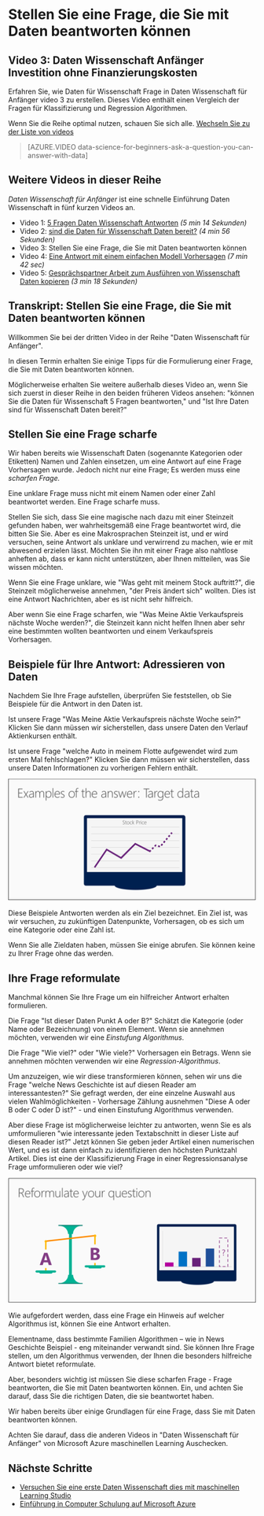 <properties
   pageTitle="Stellen Sie eine Frage beantworten können Sie Sie mit Daten - Formulierung Fragen | Microsoft Azure"
   description="Erfahren Sie, wie Daten Wissenschaft Frage in Daten Wissenschaft für Anfänger video 3 zu erstellen. Enthält einen Vergleich der Klassifizierung und Regression Fragen."
   keywords="Daten Wissenschaft Fragen, Fragen, Regression Fragen, Fragen zur Formulierung, scharfen Frage"
   services="machine-learning"
   documentationCenter="na"
   authors="cjgronlund"
   manager="jhubbard"
   editor="cjgronlund"/>

<tags
   ms.service="machine-learning"
   ms.devlang="na"
   ms.topic="article"
   ms.tgt_pltfrm="na"
   ms.workload="na"
   ms.date="10/20/2016"
   ms.author="cgronlun;garye"/>

# <a name="ask-a-question-you-can-answer-with-data"></a>Stellen Sie eine Frage, die Sie mit Daten beantworten können

## <a name="video-3-data-science-for-beginners-series"></a>Video 3: Daten Wissenschaft Anfänger Investition ohne Finanzierungskosten

Erfahren Sie, wie Daten für Wissenschaft Frage in Daten Wissenschaft für Anfänger video 3 zu erstellen. Dieses Video enthält einen Vergleich der Fragen für Klassifizierung und Regression Algorithmen.

Wenn Sie die Reihe optimal nutzen, schauen Sie sich alle. [Wechseln Sie zu der Liste von videos](#other-videos-in-this-series)

> [AZURE.VIDEO data-science-for-beginners-ask-a-question-you-can-answer-with-data]

## <a name="other-videos-in-this-series"></a>Weitere Videos in dieser Reihe

*Daten Wissenschaft für Anfänger* ist eine schnelle Einführung Daten Wissenschaft in fünf kurzen Videos an.

  * Video 1: [5 Fragen Daten Wissenschaft Antworten](machine-learning-data-science-for-beginners-the-5-questions-data-science-answers.md) *(5 min 14 Sekunden)*
  * Video 2: [sind die Daten für Wissenschaft Daten bereit?](machine-learning-data-science-for-beginners-is-your-data-ready-for-data-science.md) *(4 min 56 Sekunden)*
  * Video 3: Stellen Sie eine Frage, die Sie mit Daten beantworten können
  * Video 4: [Eine Antwort mit einem einfachen Modell Vorhersagen](machine-learning-data-science-for-beginners-predict-an-answer-with-a-simple-model.md) *(7 min 42 sec)*
  * Video 5: [Gesprächspartner Arbeit zum Ausführen von Wissenschaft Daten kopieren](machine-learning-data-science-for-beginners-copy-other-peoples-work-to-do-data-science.md) *(3 min 18 Sekunden)*

## <a name="transcript-ask-a-question-you-can-answer-with-data"></a>Transkript: Stellen Sie eine Frage, die Sie mit Daten beantworten können

Willkommen Sie bei der dritten Video in der Reihe "Daten Wissenschaft für Anfänger".  

In diesen Termin erhalten Sie einige Tipps für die Formulierung einer Frage, die Sie mit Daten beantworten können.

Möglicherweise erhalten Sie weitere außerhalb dieses Video an, wenn Sie sich zuerst in dieser Reihe in den beiden früheren Videos ansehen: "können Sie die Daten für Wissenschaft 5 Fragen beantworten," und "Ist Ihre Daten sind für Wissenschaft Daten bereit?"

## <a name="ask-a-sharp-question"></a>Stellen Sie eine Frage scharfe

Wir haben bereits wie Wissenschaft Daten (sogenannte Kategorien oder Etiketten) Namen und Zahlen einsetzen, um eine Antwort auf eine Frage Vorhersagen wurde. Jedoch nicht nur eine Frage; Es werden muss eine *scharfen Frage.*

Eine unklare Frage muss nicht mit einem Namen oder einer Zahl beantwortet werden. Eine Frage scharfe muss.

Stellen Sie sich, dass Sie eine magische nach dazu mit einer Steinzeit gefunden haben, wer wahrheitsgemäß eine Frage beantwortet wird, die bitten Sie Sie. Aber es eine Makrosprachen Steinzeit ist, und er wird versuchen, seine Antwort als unklare und verwirrend zu machen, wie er mit abwesend erzielen lässt. Möchten Sie ihn mit einer Frage also nahtlose anheften ab, dass er kann nicht unterstützen, aber Ihnen mitteilen, was Sie wissen möchten.

Wenn Sie eine Frage unklare, wie "Was geht mit meinem Stock auftritt?", die Steinzeit möglicherweise annehmen, "der Preis ändert sich" wollten. Dies ist eine Antwort Nachrichten, aber es ist nicht sehr hilfreich.

Aber wenn Sie eine Frage scharfen, wie "Was Meine Aktie Verkaufspreis nächste Woche werden?", die Steinzeit kann nicht helfen Ihnen aber sehr eine bestimmten wollten beantworten und einem Verkaufspreis Vorhersagen.

## <a name="examples-of-your-answer-target-data"></a>Beispiele für Ihre Antwort: Adressieren von Daten

Nachdem Sie Ihre Frage aufstellen, überprüfen Sie feststellen, ob Sie Beispiele für die Antwort in den Daten ist.

Ist unsere Frage "Was Meine Aktie Verkaufspreis nächste Woche sein?" Klicken Sie dann müssen wir sicherstellen, dass unsere Daten den Verlauf Aktienkursen enthält.

Ist unsere Frage "welche Auto in meinem Flotte aufgewendet wird zum ersten Mal fehlschlagen?" Klicken Sie dann müssen wir sicherstellen, dass unsere Daten Informationen zu vorherigen Fehlern enthält.

![Adressieren Sie Daten - Beispiele für Ihre Antwort ein. Aufstellen einer Daten Wissenschaft Frage an.](./media/machine-learning-data-science-for-beginners-ask-a-question-you-can-answer-with-data/machine-learning-data-science-target-data.png)

Diese Beispiele Antworten werden als ein Ziel bezeichnet. Ein Ziel ist, was wir versuchen, zu zukünftigen Datenpunkte, Vorhersagen, ob es sich um eine Kategorie oder eine Zahl ist.

Wenn Sie alle Zieldaten haben, müssen Sie einige abrufen. Sie können keine zu Ihrer Frage ohne das werden.

## <a name="reformulate-your-question"></a>Ihre Frage reformulate

Manchmal können Sie Ihre Frage um ein hilfreicher Antwort erhalten formulieren.

Die Frage "Ist dieser Daten Punkt A oder B?" Schätzt die Kategorie (oder Name oder Bezeichnung) von einem Element. Wenn sie annehmen möchten, verwenden wir eine *Einstufung Algorithmus*.

Die Frage "Wie viel?" oder "Wie viele?" Vorhersagen ein Betrags. Wenn sie annehmen möchten verwenden wir eine *Regression-Algorithmus*.

Um anzuzeigen, wie wir diese transformieren können, sehen wir uns die Frage "welche News Geschichte ist auf diesen Reader am interessantesten?" Sie gefragt werden, der eine einzelne Auswahl aus vielen Wahlmöglichkeiten - Vorhersage Zählung ausnehmen "Diese A oder B oder C oder D ist?" - und einen Einstufung Algorithmus verwenden.

Aber diese Frage ist möglicherweise leichter zu antworten, wenn Sie es als umformulieren "wie interessante jeden Textabschnitt in dieser Liste auf diesen Reader ist?" Jetzt können Sie geben jeder Artikel einen numerischen Wert, und es ist dann einfach zu identifizieren den höchsten Punktzahl Artikel. Dies ist eine der Klassifizierung Frage in einer Regressionsanalyse Frage umformulieren oder wie viel?

![Reformulate Sie Ihre Frage ein. Klassifizierung Frage im Vergleich zu Regression Frage.](./media/machine-learning-data-science-for-beginners-ask-a-question-you-can-answer-with-data/machine-learning-data-science-classification-question-vs-regression-question.png)

Wie aufgefordert werden, dass eine Frage ein Hinweis auf welcher Algorithmus ist, können Sie eine Antwort erhalten.

Elementname, dass bestimmte Familien Algorithmen – wie in News Geschichte Beispiel - eng miteinander verwandt sind. Sie können Ihre Frage stellen, um den Algorithmus verwenden, der Ihnen die besonders hilfreiche Antwort bietet reformulate.

Aber, besonders wichtig ist müssen Sie diese scharfen Frage - Frage beantworten, die Sie mit Daten beantworten können. Ein, und achten Sie darauf, dass Sie die richtigen Daten, die sie beantwortet haben.

Wir haben bereits über einige Grundlagen für eine Frage, dass Sie mit Daten beantworten können.

Achten Sie darauf, dass die anderen Videos in "Daten Wissenschaft für Anfänger" von Microsoft Azure maschinellen Learning Auschecken.


## <a name="next-steps"></a>Nächste Schritte

  * [Versuchen Sie eine erste Daten Wissenschaft dies mit maschinellen Learning Studio](machine-learning-create-experiment.md)
  * [Einführung in Computer Schulung auf Microsoft Azure](machine-learning-what-is-machine-learning.md)
